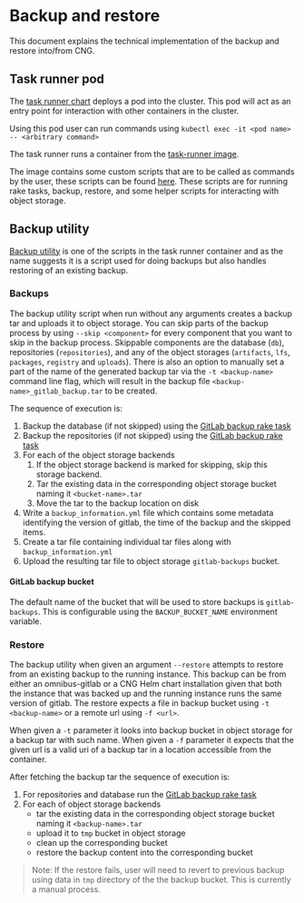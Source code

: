 # Backup and restore

This document explains the technical implementation of the backup and restore into/from CNG.

## Task runner pod
The [task runner chart](../../charts/gitlab/charts/task-runner) deploys a pod into the cluster. This pod will act as an entry point for interaction with other containers in the cluster.

Using this pod user can run commands using `kubectl exec -it <pod name> -- <arbitrary command>`

The task runner runs a container from the [task-runner image](https://gitlab.com/gitlab-org/build/CNG/tree/master/gitlab-task-runner).

The image contains some custom scripts that are to be called as commands by the user, these scripts can be found [here](https://gitlab.com/gitlab-org/build/CNG/tree/master/gitlab-task-runner/scripts). These scripts are for running rake tasks, backup, restore, and some helper scripts for interacting with object storage.

## Backup utility

[Backup utility](https://gitlab.com/gitlab-org/build/CNG/blob/master/gitlab-task-runner/scripts/bin/backup-utility) is one of the scripts
in the task runner container and as the name suggests it is a script used for doing backups but also handles restoring of an existing backup.

### Backups

The backup utility script when run without any arguments creates a backup tar and uploads it to object storage.
You can skip parts of the backup process by using `--skip <component>` for every component that you want to skip in the backup process. Skippable components are the database (`db`), repositories (`repositories`), and any of the object storages (`artifacts`, `lfs`, `packages`, `registry` and `uploads`).
There is also an option to manually set a part of the name of the generated backup tar via the `-t <backup-name>` command line flag, which will result in the backup file `<backup-name>_gitlab_backup.tar` to be created.

The sequence of execution is:

1. Backup the database (if not skipped) using the [GitLab backup rake task](https://gitlab.com/gitlab-org/build/CNG/blob/74dc35d4b481e86330bf6b244f88e5dd8876cc0c/gitlab-task-runner/scripts/bin/backup-utility#L120)
1. Backup the repositories (if not skipped) using the [GitLab backup rake task](https://gitlab.com/gitlab-org/build/CNG/blob/74dc35d4b481e86330bf6b244f88e5dd8876cc0c/gitlab-task-runner/scripts/bin/backup-utility#L123)
1. For each of the object storage backends
   1. If the object storage backend is marked for skipping, skip this storage backend.
   1. Tar the existing data in the corresponding object storage bucket naming it `<bucket-name>.tar`
   1. Move the tar to the backup location on disk
1. Write a `backup_information.yml` file which contains some metadata identifying the version of gitlab, the time of the backup and the skipped items.
1. Create a tar file containing individual tar files along with `backup_information.yml`
1. Upload the resulting tar file to object storage `gitlab-backups` bucket.

#### GitLab backup bucket

The default name of the bucket that will be used to store backups is `gitlab-backups`. This is configurable
using the `BACKUP_BUCKET_NAME` environment variable.

### Restore

The backup utility when given an argument `--restore` attempts to restore from an existing backup to the running instance. This
backup can be from either an omnibus-gitlab or a CNG Helm chart installation given that both the instance that was
backed up and the running instance runs the same version of gitlab. The restore expects a file in backup bucket using `-t <backup-name>` or a remote url using `-f <url>`.

When given a `-t` parameter it looks into backup bucket in object storage for a backup tar with such name. When
given a `-f` parameter it expects that the given url is a valid uri of a backup tar in a location accessible from the container.

After fetching the backup tar the sequence of execution is:
1. For repositories and database run the [GitLab backup rake task](https://gitlab.com/gitlab-org/gitlab-ce/tree/master/lib/tasks/gitlab/backup.rb)
2. For each of object storage backends
   - tar the existing data in the corresponding object storage bucket naming it `<backup-name>.tar`
   - upload it to `tmp` bucket in object storage
   - clean up the corresponding bucket
   - restore the backup content into the corresponding bucket

> Note:  If the restore fails, user will need to revert to previous backup using data in `tmp` directory of the the backup bucket. This is currently a manual process.
